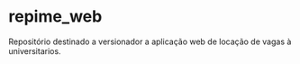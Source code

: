 # repime_web
Repositório destinado a versionador a aplicação web de locação de vagas à universitarios. 
